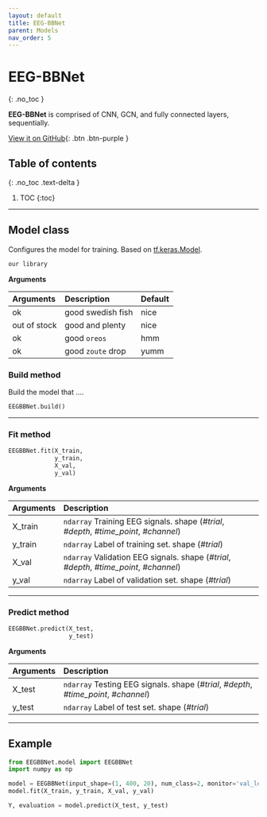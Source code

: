 ```yaml
---
layout: default
title: EEG-BBNet
parent: Models
nav_order: 5
---
```


# EEG-BBNet
{: .no_toc }

**EEG-BBNet** is comprised of CNN, GCN, and fully connected layers, sequentially.

[View it on GitHub](xxx){: .btn .btn-purple }

## Table of contents
{: .no_toc .text-delta }

1. TOC
{:toc}

---
## Model class
Configures the model for training. Based on [tf.keras.Model](https://www.tensorflow.org/api_docs/python/tf/keras/Model).

```py
our library
```
**Arguments** 

| Arguments | Description | Default|
|:----------|:------------|:-------|
| ok           | good swedish fish | nice  |
| out of stock | good and plenty   | nice  |
| ok           | good `oreos`      | hmm   |
| ok           | good `zoute` drop | yumm  |

### Build method
Build the model that ....

```py
EEGBBNet.build()
```
---

### Fit method

```py
EEGBBNet.fit(X_train,
             y_train,
             X_val,
             y_val)
```

**Arguments**

| Arguments | Description |
|:---|:----|
|X_train   | `ndarray` Training EEG signals. shape (*#trial*, *#depth*, *#time_point*, *#channel*) | 
|y_train   | `ndarray` Label of training set. shape (*#trial*) |
|X_val   | `ndarray` Validation EEG signals. shape (*#trial*, *#depth*, *#time_point*, *#channel*) |
|y_val   | `ndarray` Label of validation set. shape (*#trial*) | 

---

### Predict method
```py
EEGBBNet.predict(X_test,
                 y_test)
```
 
 **Arguments**

| Arguments | Description |
|:---|:----|
|X_test   | `ndarray` Testing EEG signals. shape (*#trial*, *#depth*, *#time_point*, *#channel*) | 
|y_test   | `ndarray` Label of test set. shape (*#trial*) |

---

## Example

```py
from EEGBBNet.model import EEGBBNet
import numpy as np

model = EEGBBNet(input_shape=(1, 400, 20), num_class=2, monitor='val_loss', shuffle=True)
model.fit(X_train, y_train, X_val, y_val)

Y, evaluation = model.predict(X_test, y_test)
```